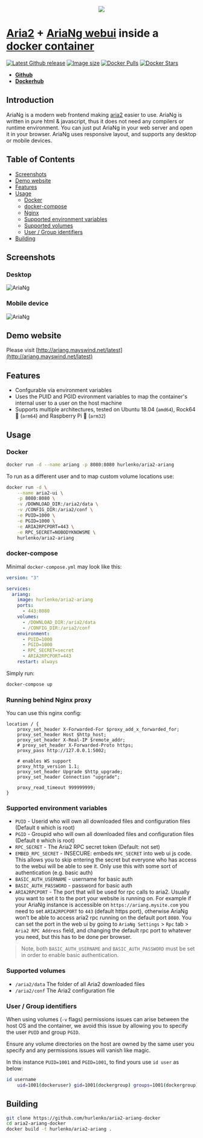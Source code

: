 <p align="center">
  <img src="https://raw.githubusercontent.com/mayswind/AriaNg-Native/master/assets/AriaNg.ico" />
</p>

# [Aria2](https://github.com/aria2/aria2) + [AriaNg webui](https://github.com/mayswind/AriaNg) inside a [docker container](https://hub.docker.com/r/hurlenko/aria2-ariang)

[![Latest Github release](https://img.shields.io/github/release/hurlenko/aria2-ariang-docker.svg)](https://github.com/hurlenko/aria2-ariang-docker/releases/latest)
[![Image size](https://img.shields.io/docker/image-size/hurlenko/aria2-ariang/latest)](https://hub.docker.com/r/hurlenko/aria2-ariang/)
[![Docker Pulls](https://img.shields.io/docker/pulls/hurlenko/aria2-ariang.svg)](https://hub.docker.com/r/hurlenko/aria2-ariang/)
[![Docker Stars](https://img.shields.io/docker/stars/hurlenko/aria2-ariang.svg)](https://hub.docker.com/r/hurlenko/aria2-ariang/)

- **[Github](https://github.com/hurlenko/aria2-ariang-docker)**
- **[Dockerhub](https://hub.docker.com/r/hurlenko/aria2-ariang/)**

## Introduction

AriaNg is a modern web frontend making [aria2](https://github.com/aria2/aria2) easier to use. AriaNg is written in pure html & javascript, thus it does not need any compilers or runtime environment. You can just put AriaNg in your web server and open it in your browser. AriaNg uses responsive layout, and supports any desktop or mobile devices.

## Table of Contents

- [Screenshots](#screenshots)
- [Demo website](#demo-website)
- [Features](#features)
- [Usage](#usage)
  - [Docker](#docker)
  - [docker-compose](#docker-compose)
  - [Nginx](#running-behind-nginx-proxy)
  - [Supported environment variables](#supported-environment-variables)
  - [Supported volumes](#supported-volumes)
  - [User / Group identifiers](#user-/-group-identifiers)
- [Building](#building)

## Screenshots

### Desktop

![AriaNg](https://raw.githubusercontent.com/mayswind/AriaNg-WebSite/master/screenshots/desktop.png)

### Mobile device

![AriaNg](https://raw.githubusercontent.com/mayswind/AriaNg-WebSite/master/screenshots/mobile.png)

## Demo website

Please visit [http://ariang.mayswind.net/latest](http://ariang.mayswind.net/latest)

## Features

- Confgurable via environment variables
- Uses the PUID and PGID evironment variables to map the container's internal user to a user on the host machine
- Supports multiple architectures, tested on Ubuntu 18.04 (`amd64`), Rock64 🍍 (`arm64`) and Raspberry Pi 🍓 (`arm32`)

## Usage

### Docker

```bash
docker run -d --name ariang -p 8080:8080 hurlenko/aria2-ariang
```

To run as a different user and to map custom volume locations use:

```bash
docker run -d \
    --name aria2-ui \
    -p 8080:8080 \
    -v /DOWNLOAD_DIR:/aria2/data \
    -v /CONFIG_DIR:/aria2/conf \
    -e PUID=1000 \
    -e PGID=1000 \
    -e ARIA2RPCPORT=443 \
    -e RPC_SECRET=NOBODYKNOWSME \
    hurlenko/aria2-ariang
```

### docker-compose

Minimal `docker-compose.yml` may look like this:

```yaml
version: "3"

services:
  ariang:
    image: hurlenko/aria2-ariang
    ports:
      - 443:8080
    volumes:
      - /DOWNLOAD_DIR:/aria2/data
      - /CONFIG_DIR:/aria2/conf
    environment:
      - PUID=1000
      - PGID=1000
      - RPC_SECRET=secret
      - ARIA2RPCPORT=443
    restart: always
```

Simply run:

```bash
docker-compose up
```

### Running behind Nginx proxy

You can use this nginx config:

```nginx
location / {
    proxy_set_header X-Forwarded-For $proxy_add_x_forwarded_for;
    proxy_set_header Host $http_host;
    proxy_set_header X-Real-IP $remote_addr;
    # proxy_set_header X-Forwarded-Proto https;
    proxy_pass http://127.0.0.1:5002;

    # enables WS support
    proxy_http_version 1.1;
    proxy_set_header Upgrade $http_upgrade;
    proxy_set_header Connection "upgrade";

    proxy_read_timeout 999999999;
}
```

### Supported environment variables

- `PUID` - Userid who will own all downloaded files and configuration files (Default `0` which is root)
- `PGID` - Groupid who will own all downloaded files and configuration files (Default `0` which is root)
- `RPC_SECRET` - The Aria2 RPC secret token (Default: not set)
- `EMBED_RPC_SECRET` - INSECURE: embeds `RPC_SECRET` into web ui js code. This allows you to skip entering the secret but everyone who has access to the webui will be able to see it. Only use this with some sort of authentication (e.g. basic auth)
- `BASIC_AUTH_USERNAME` - username for basic auth
- `BASIC_AUTH_PASSWORD` - password for basic auth
- `ARIA2RPCPORT` - The port that will be used for rpc calls to aria2. Usually you want to set it to the port your website is running on. For example if your AriaNg instance is accessible on `https://ariang.mysite.com` you need to set `ARIA2RPCPORT` to `443` (default https port), otherwise AriaNg won't be able to access aria2 rpc running on the default port `8080`. You can set the port in the web ui by going to `AriaNg Settings` > `Rpc` tab > `Aria2 RPC Address` field, and changing the default rpc port to whatever you need, but this has to be done per browser.

> Note, both `BASIC_AUTH_USERNAME` and `BASIC_AUTH_PASSWORD` must be set in order to enable basic authentication.

### Supported volumes

- `/aria2/data` The folder of all Aria2 downloaded files
- `/aria2/conf` The Aria2 configuration file

### User / Group identifiers

When using volumes (`-v` flags) permissions issues can arise between the host OS and the container, we avoid this issue by allowing you to specify the user `PUID` and group `PGID`.

Ensure any volume directories on the host are owned by the same user you specify and any permissions issues will vanish like magic.

In this instance `PUID=1001` and `PGID=1001`, to find yours use `id user` as below:

```bash
id username
    uid=1001(dockeruser) gid=1001(dockergroup) groups=1001(dockergroup)
```

## Building

```bash
git clone https://github.com/hurlenko/aria2-ariang-docker
cd aria2-ariang-docker
docker build -t hurlenko/aria2-ariang .
```
